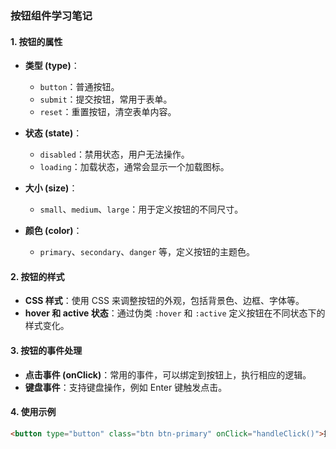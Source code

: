 ### 按钮组件学习笔记

#### 1. 按钮的属性
- **类型 (type)**：
  - `button`：普通按钮。
  - `submit`：提交按钮，常用于表单。
  - `reset`：重置按钮，清空表单内容。
  
- **状态 (state)**：
  - `disabled`：禁用状态，用户无法操作。
  - `loading`：加载状态，通常会显示一个加载图标。
  
- **大小 (size)**：
  - `small`、`medium`、`large`：用于定义按钮的不同尺寸。

- **颜色 (color)**：
  - `primary`、`secondary`、`danger` 等，定义按钮的主题色。

#### 2. 按钮的样式
- **CSS 样式**：使用 CSS 来调整按钮的外观，包括背景色、边框、字体等。
- **hover 和 active 状态**：通过伪类 `:hover` 和 `:active` 定义按钮在不同状态下的样式变化。

#### 3. 按钮的事件处理
- **点击事件 (onClick)**：常用的事件，可以绑定到按钮上，执行相应的逻辑。
- **键盘事件**：支持键盘操作，例如 Enter 键触发点击。

#### 4. 使用示例
```html
<button type="button" class="btn btn-primary" onClick="handleClick()">提交</button>
```